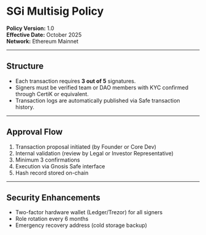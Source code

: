 # SGi Multisig Policy

**Policy Version:** 1.0  
**Effective Date:** October 2025  
**Network:** Ethereum Mainnet  

---

## Structure
- Each transaction requires **3 out of 5** signatures.
- Signers must be verified team or DAO members with KYC confirmed through CertiK or equivalent.
- Transaction logs are automatically published via Safe transaction history.

---

## Approval Flow
1. Transaction proposal initiated (by Founder or Core Dev)
2. Internal validation (review by Legal or Investor Representative)
3. Minimum 3 confirmations
4. Execution via Gnosis Safe interface
5. Hash record stored on-chain

---

## Security Enhancements
- Two-factor hardware wallet (Ledger/Trezor) for all signers
- Role rotation every 6 months
- Emergency recovery address (cold storage backup)
